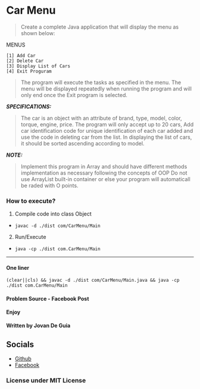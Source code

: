 # Car Menu

> Create a complete Java application that will display the menu as shown below:

MENUS

```
[1] Add Car
[2] Delete Car
[3] Display List of Cars
[4] Exit Proguram
```

> The program will execute the tasks as specified in the menu.
> The menu will be displayed repeatedly when running the program and will only end once the Exit program is selected.

***SPECIFICATIONS:***
> The car is an object with an attribute of brand, type, model, color, torque, engine, price.
> The program will only accept up to 20 cars, Add car identification code for unique
> identification of each car added and use the code in deleting car from the list.
> In displaying the list of cars, it should be sorted ascending according to model.
  
***NOTE:***
> Implement this program in Array and should have different methods implementation
> as necessary following the concepts of OOP Do not use ArrayList built-in container
> or else your program will automaticall be raded with O points.


### How to execute?
 1. Compile code into class Object
   - `javac -d ./dist com/CarMenu/Main`
 
 2. Run/Execute
   - `java -cp ./dist com.CarMenu/Main`
 
----
#### One liner
  `(clear||cls) && javac -d ./dist com/CarMenu/Main.java && java -cp ./dist com.CarMenu/Main`


#### Problem Source - Facebook Post

****Enjoy****

#### Written by Jovan De Guia

## Socials

- [Github](https://github.com/jxmked)
- [Facebook](https://www.facebook.com/deguia25)

### License under MIT License
